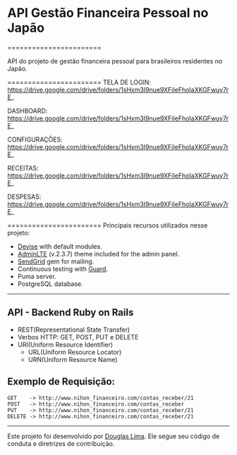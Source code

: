 # API Gestão Financeira Pessoal no Japão
=======================

API do projeto de gestão financeira pessoal para brasileiros residentes no Japão.

=======================
TELA DE LOGIN:
https://drive.google.com/drive/folders/1sHxm3I9nue9XFiIeFhoIaXKGFwuy7rE_

DASHBOARD:
https://drive.google.com/drive/folders/1sHxm3I9nue9XFiIeFhoIaXKGFwuy7rE_

CONFIGURAÇÔES:
https://drive.google.com/drive/folders/1sHxm3I9nue9XFiIeFhoIaXKGFwuy7rE_

RECEITAS:
https://drive.google.com/drive/folders/1sHxm3I9nue9XFiIeFhoIaXKGFwuy7rE_

DESPESAS:
https://drive.google.com/drive/folders/1sHxm3I9nue9XFiIeFhoIaXKGFwuy7rE_

=======================
Principais recursos utilizados nesse projeto:

- [Devise](https://github.com/plataformatec/devise) with default modules.
- [AdminLTE](https://almsaeedstudio.com/) (v.2.3.7) theme included for the admin panel.
- [SendGrid](https://github.com/stephenb/sendgrid) gem for mailing.
- Continuous testing with [Guard](https://github.com/guard/guard).
- Puma server.
- PostgreSQL database.

----------------------------
API - Backend Ruby on Rails
-------------

- REST(Representational State Transfer)
- Verbos HTTP: GET, POST, PUT e DELETE
- URI(Uniform Resource Identifier)
	* URL(Uniform Resource Locator)
	* URN(Uniform Resource Name)
	
Exemplo de Requisição:
-------------
	GET    -> http://www.nihon_financeiro.com/contas_receber/21
	POST   -> http://www.nihon_financeiro.com/contas_receber
    PUT    -> http://www.nihon_financeiro.com/contas_receber/21
    DELETE -> http://www.nihon_financeiro.com/contas_receber/21

----------------------------
Este projeto foi desenvolvido por [Douglas Lima](https://github.com/douglasproglima). Ele segue seu código de conduta e diretrizes de contribuição.
